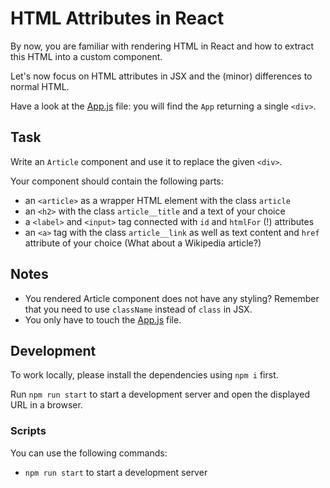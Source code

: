 # HTML Attributes in React

By now, you are familiar with rendering HTML in React and how to extract this HTML into a custom component.

Let's now focus on HTML attributes in JSX and the (minor) differences to normal HTML.

Have a look at the [App.js](./src/App.js) file: you will find the `App` returning a single `<div>`.

## Task

Write an `Article` component and use it to replace the given `<div>`.

Your component should contain the following parts:

-   an `<article>` as a wrapper HTML element with the class `article`
-   an `<h2>` with the class `article__title` and a text of your choice
-   a `<label>` and `<input>` tag connected with `id` and `htmlFor` (!) attributes
-   an `<a>` tag with the class `article__link` as well as text content and `href` attribute of your choice (What about a Wikipedia article?)

## Notes

-   You rendered Article component does not have any styling? Remember that you need to use `className` instead of `class` in JSX.
-   You only have to touch the [App.js](src/App.js) file.

## Development

To work locally, please install the dependencies using `npm i` first.

Run `npm run start` to start a development server and open the displayed URL in a browser.

### Scripts

You can use the following commands:

-   `npm run start` to start a development server
